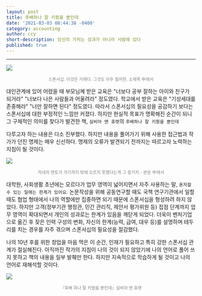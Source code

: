 ```yaml
---
layout: post
title: 후배하나 잘 키웠을 뿐인데
date: '2021-03-03 08:44:38 -0400'
category: accounting
author: ccy
short-description: 당신의 가치는 성과가 아니라 사람에 있다
published: true
---
```


-----

![]({{site.url}}//assets/booklog/sponsor1.jpg)
<p style="color:gray; font-size:80%; text-align:center;">스폰서십. 이것은 거래다. 그것도 아주 철저한. 소제목 中에서</p>


대인관계에 있어 어렸을 때 부모님께 받은 교육은 "너보다 공부 잘하는 아이와 친구가 되거라" "너보다 나은 사람들과 어울려라" 정도였다. 학교에서 받은 교육은 "기성세대를 존중해라" "너만 잘하면 된다" 정도였다. 따라서 스폰서십의 필요성을 공감하기 보다는 스폰서십에 대한 부정적인 느낌만 커졌다. 하지만 현실적 목표가 명확해진 순간이 되니 그 구체적인 의미를 찾다가 발견한 책, `실비아 앤 휴렛`의 `후배하나 잘 키웠을 뿐인데` 

다루고자 하는 내용은 다소 진부했다. 하지만 내용을 풀어가기 위해 사용한 접근법과 작가가 던진 명제는 매우 신선하다. 명제의 오류가 발견되기 전까지는 따르고자 노력하는 지침이 될 것이다.  

![]({{site.url}}//assets/booklog/sponsor2.jpg)
<p style="color:gray; font-size:80%; text-align:center;">자네의 멘토가 거기까지 밖에 오르지 못했다는게 그 증거지 - 본문 中에서</p>


대학원, 사회생활 초년에는 모르다가 업무 영역이 넓어지면서 자주 사용하는 말, `혼자할 수 있는 일에는 한계가 있어요`. 논문작성을 위해 공동연구할 때도 국책 연구기관에서 일할 때도 협업 형태에서 나의 역할에만 집중하면 되기 때문에 스폰서십을 형성하려 하지 않았다. 하지만 고객(정부기관 행정관, 민간 관리직, 제안서 평가위원 등) 접점 단계까지 업무 영역이 확대되면서 개인의 성과로는 한계가 있음을 깨닫게 되었다. 더욱이 벤처기업으로 옮긴 후 잦은 인력 구성의 변화, 자신의 한계(능력, 급여, 대우 등)를 설명하며 테두리를 치는 경우를 자주 겪으며 스폰서십의 필요성을 절감했다.  

나의 10년 후를 위한 창업을 마음 먹은 이 순간, 인재가 필요하고 특히 강한 스폰서십 관계가 절실해진다. 아직까진 작가의 지침이 나의 것이 되지 않았기에 나의 언어로 풀어 쓰지 못하고 책의 내용을 일부 발췌만 한다. 하지만 지속적으로 학습하게 될 것이고 나의 언어로 재해석할 것이다. 

![]({{site.url}}//assets/booklog/sponsor3.jpg)
<p style="color:gray; font-size:80%; text-align:center;">『후배 하나 잘 키웠을 뿐인데』실비아 엔 휴랫</p>
